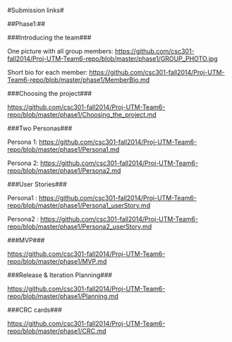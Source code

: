 #Submission links#


##Phase1:##

###Introducing the team###

  One picture with all group members: https://github.com/csc301-fall2014/Proj-UTM-Team6-repo/blob/master/phase1/GROUP_PHOTO.jpg
  
  
  Short bio for each member: https://github.com/csc301-fall2014/Proj-UTM-Team6-repo/blob/master/phase1/MemberBio.md

###Choosing the project###

https://github.com/csc301-fall2014/Proj-UTM-Team6-repo/blob/master/phase1/Choosing_the_project.md

###Two Personas###

  Persona 1: https://github.com/csc301-fall2014/Proj-UTM-Team6-repo/blob/master/phase1/Persona1.md
  
  Persona 2: https://github.com/csc301-fall2014/Proj-UTM-Team6-repo/blob/master/phase1/Persona2.md
  
###User Stories###

  Persona1 : https://github.com/csc301-fall2014/Proj-UTM-Team6-repo/blob/master/phase1/Persona1_userStory.md

  Persona2 : https://github.com/csc301-fall2014/Proj-UTM-Team6-repo/blob/master/phase1/Persona2_userStory.md

###MVP###

  https://github.com/csc301-fall2014/Proj-UTM-Team6-repo/blob/master/phase1/MVP.md

###Release & Iteration Planning###

  https://github.com/csc301-fall2014/Proj-UTM-Team6-repo/blob/master/phase1/Planning.md

###CRC cards###

  https://github.com/csc301-fall2014/Proj-UTM-Team6-repo/blob/master/phase1/CRC.md


